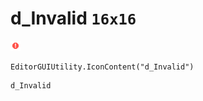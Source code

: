 # d_Invalid `16x16`
<img src="/img/d_Invalid.png" width=16 height=16>

``` CSharp
EditorGUIUtility.IconContent("d_Invalid")
```
```
d_Invalid
```

